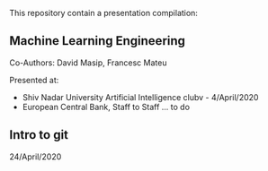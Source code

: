 This repository contain a presentation compilation:

## Machine Learning Engineering
Co-Authors: David Masip, Francesc Mateu

Presented at:
 - Shiv Nadar University Artificial Intelligence clubv - 4/April/2020
 - European Central Bank, Staff to Staff ... to do

## Intro to git
24/April/2020

